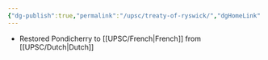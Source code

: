 ```yaml
---
{"dg-publish":true,"permalink":"/upsc/treaty-of-ryswick/","dgHomeLink":true,"dgPassFrontmatter":false}
---
```


- Restored Pondicherry to [[UPSC/French|French]] from [[UPSC/Dutch|Dutch]]
